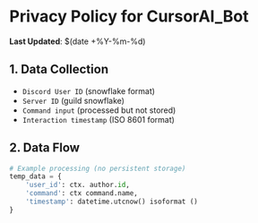 # Privacy Policy for CursorAI_Bot

**Last Updated**: $(date +%Y-%m-%d)

## 1. Data Collection
- `Discord User ID` (snowflake format)
- `Server ID` (guild snowflake)
- `Command input` (processed but not stored)
- `Interaction timestamp` (ISO 8601 format)

## 2. Data Flow
```python
# Example processing (no persistent storage)
temp_data = {
    'user_id': ctx. author.id,
    'command': ctx command.name,
    'timestamp': datetime.utcnow() isoformat ()
}
